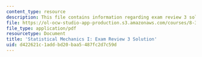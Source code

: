 ```yaml
---
content_type: resource
description: This file contains information regarding exam review 3 solution.
file: https://ol-ocw-studio-app-production.s3.amazonaws.com/courses/8-333-statistical-mechanics-i-statistical-mechanics-of-particles-fall-2013/d422621c1addbd20baa5487fc2d7c59d_MIT8_333F13_ExamReview3Sol.pdf
file_type: application/pdf
resourcetype: Document
title: 'Statistical Mechanics I: Exam Review 3 Solution'
uid: d422621c-1add-bd20-baa5-487fc2d7c59d
---
```

